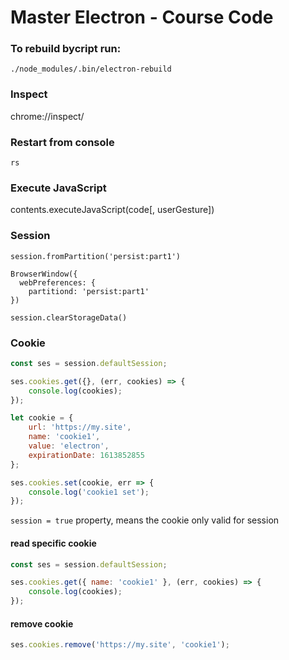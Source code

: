 # Master Electron - Course Code

### To rebuild bycript run:

`./node_modules/.bin/electron-rebuild`

### Inspect

chrome://inspect/

### Restart from console

`rs`

### Execute JavaScript

contents.executeJavaScript(code[, userGesture])

### Session

```$xslt
session.fromPartition('persist:part1')
```

```$xslt
BrowserWindow({
  webPreferences: {
    partitiond: 'persist:part1'
})
```

```
session.clearStorageData()
```

### Cookie

```javascript
const ses = session.defaultSession;

ses.cookies.get({}, (err, cookies) => {
    console.log(cookies);
});
```

```javascript
let cookie = {
    url: 'https://my.site',
    name: 'cookie1',
    value: 'electron',
    expirationDate: 1613852855
};

ses.cookies.set(cookie, err => {
    console.log('cookie1 set');
});
```

`session = true` property, means the cookie only valid for session

#### read specific cookie

```javascript
const ses = session.defaultSession;

ses.cookies.get({ name: 'cookie1' }, (err, cookies) => {
    console.log(cookies);
});
```

#### remove cookie

```javascript
ses.cookies.remove('https://my.site', 'cookie1');
```

